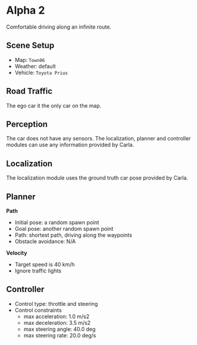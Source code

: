 # Alpha 2

Comfortable driving along an infinite route.

## Scene Setup

- Map: `Town06`
- Weather: default
- Vehicle: `Toyota Prius`

## Road Traffic

The ego car it the only car on the map.

## Perception

The car does not have any sensors.
The localization, planner and controller modules can use any information provided by Carla.

## Localization

The localization module uses the ground truth car pose provided by Carla.

## Planner

**Path**

- Initial pose: a random spawn point
- Goal pose: another random spawn point
- Path: shortest path, driving along the waypoints
- Obstacle avoidance: N/A

**Velocity**

- Target speed is 40 km/h
- Ignore traffic lights

## Controller

- Control type: throttle and steering
- Control constraints
    - max acceleration: 1.0 m/s2
    - max deceleration: 3.5 m/s2
    - max steering angle: 40.0 deg
    - max steering rate: 20.0 deg/s
